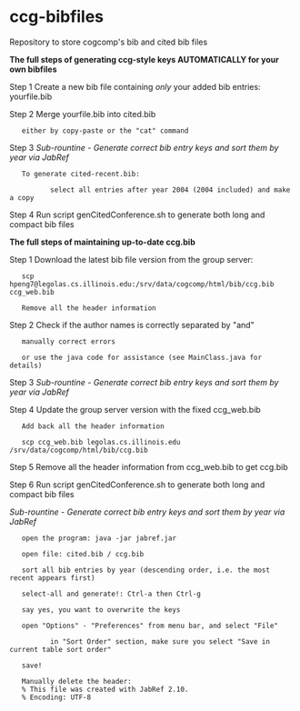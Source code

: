 # ccg-bibfiles
Repository to store cogcomp's bib and cited bib files

**The full steps of generating ccg-style keys AUTOMATICALLY for your own bibfiles**

Step 1 Create a new bib file containing *only* your added bib entries: yourfile.bib

Step 2 Merge yourfile.bib into cited.bib

       either by copy-paste or the "cat" command

Step 3 *Sub-rountine - Generate correct bib entry keys and sort them by year via JabRef*

       To generate cited-recent.bib: 

              select all entries after year 2004 (2004 included) and make a copy

Step 4 Run script genCitedConference.sh to generate both long and compact bib files

**The full steps of maintaining up-to-date ccg.bib**

Step 1 Download the latest bib file version from the group server:
        
       scp hpeng7@legolas.cs.illinois.edu:/srv/data/cogcomp/html/bib/ccg.bib ccg_web.bib

       Remove all the header information

Step 2 Check if the author names is correctly separated by "and"

       manually correct errors 

       or use the java code for assistance (see MainClass.java for details)

Step 3 *Sub-rountine - Generate correct bib entry keys and sort them by year via JabRef*

Step 4 Update the group server version with the fixed ccg_web.bib 

       Add back all the header information

       scp ccg_web.bib legolas.cs.illinois.edu /srv/data/cogcomp/html/bib/ccg.bib

Step 5 Remove all the header information from ccg_web.bib to get ccg.bib

Step 6 Run script genCitedConference.sh to generate both long and compact bib files

*Sub-rountine - Generate correct bib entry keys and sort them by year via JabRef*

       open the program: java -jar jabref.jar

       open file: cited.bib / ccg.bib

       sort all bib entries by year (descending order, i.e. the most recent appears first)

       select-all and generate!: Ctrl-a then Ctrl-g

       say yes, you want to overwrite the keys

       open "Options" - "Preferences" from menu bar, and select "File"

              in "Sort Order" section, make sure you select "Save in current table sort order" 

       save! 

       Manually delete the header:
       % This file was created with JabRef 2.10.
       % Encoding: UTF-8